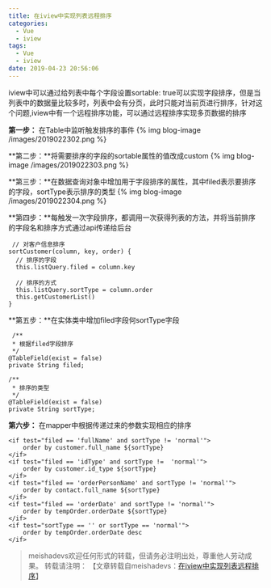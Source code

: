 ```yaml
---
title: 在iview中实现列表远程排序
categories:
  - Vue
  - iview
tags:
  - Vue
  - iview
date: 2019-04-23 20:56:06
---
```


iview中可以通过给列表中每个字段设置sortable: true可以实现字段排序，但是当列表中的数据量比较多时，列表中会有分页，此时只能对当前页进行排序，针对这个问题,iview中有一个远程排序功能，可以通过远程排序实现多页数据的排序
<!--more-->

**第一步：** 在Table中监听触发排序的事件
{% img blog-image /images/2019022302.png %}

**第二步：**将需要排序的字段的sortable属性的值改成custom
{% img blog-image /images/2019022303.png %}

**第三步：**在数据查询对象中增加用于字段排序的属性，其中filed表示要排序的字段，sortType表示排序的类型
{% img blog-image /images/2019022304.png %}

**第四步：**每触发一次字段排序，都调用一次获得列表的方法，并将当前排序的字段名和排序方式通过api传递给后台

	 // 对客户信息排序
	sortCustomer(column, key, order) {
	  // 排序的字段
	  this.listQuery.filed = column.key

	  // 排序的方式
	  this.listQuery.sortType = column.order
	  this.getCustomerList()
	}

**第五步：**在实体类中增加filed字段何sortType字段

	 /**
	 * 根据filed字段排序
	 */
	@TableField(exist = false)
	private String filed;

	/**
	 * 排序的类型
	 */
	@TableField(exist = false)
	private String sortType;

**第六步：** 在mapper中根据传递过来的参数实现相应的排序

	<if test="filed == 'fullName' and sortType != 'normal'">
		order by customer.full_name ${sortType}
	</if>
	<if test="filed == 'idType' and sortType !=  'normal'">
		order by customer.id_type ${sortType}
	</if>
	<if test="filed == 'orderPersonName' and sortType != 'normal'">
		order by contact.full_name ${sortType}
	</if>
	<if test="filed == 'orderDate' and sortType != 'normal'">
		order by tempOrder.orderDate ${sortType}
	</if>
	<if test="sortType == '' or sortType == 'normal'">
		order by tempOrder.orderDate desc
	</if>

> meishadevs欢迎任何形式的转载，但请务必注明出处，尊重他人劳动成果。
转载请注明： 【文章转载自meishadevs：[在iview中实现列表远程排序](http://meishadevs.com/blog/在iview中实现列表远程排序)】
